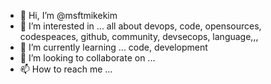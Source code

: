 - 👋 Hi, I’m @msftmikekim
- 👀 I’m interested in ... all about devops, code, opensources, codespeaces, github, community, devsecops, language,,,
- 🌱 I’m currently learning ... code, development
- 💞️ I’m looking to collaborate on ... 
- 📫 How to reach me ...

<!---
msftmikekim/msftmikekim is a ✨ special ✨ repository because its `README.md` (this file) appears on your GitHub profile.
You can click the Preview link to take a look at your changes.
--->
